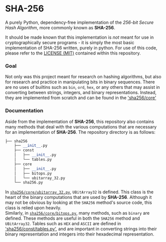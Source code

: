 # SHA-256

A purely Python, dependency-free implementation of the *256-bit Secure Hash Algorithm*, more commonly known as **SHA-256**. 

It should be made known that this implementation is *not* meant for use in cryptographically secure programs - it is simply the most basic implementation of SHA-256 written, purely in python. For use of this code, please refer to the [LICENSE (MIT)](https://github.com/greysonDEV/SHA-256/blob/main/LICENSE) contained within this repository.
### Goal
Not only was this project meant for research on hashing algorithms, but also for research and practice in manipulating bits in binary sequences. There are no uses of builtins such as `bin`, `ord`, `hex`, or any others that may assist in converting between strings, integers, and binary representations. Instead, they are implemented from scratch and can be found in the ['sha256/core'](https://github.com/greysonDEV/SHA-256/blob/main/LICENSE)

### Documentation

Aside from the implementation of **SHA-256**, this repository also contains many methods that deal with the various computations that are necessary for an implementation of **SHA-256**. The repository directory is as follows:
```python
├── sha256
    ├── __init__.py
    ├── const
    │   ├── __init__.py
    │   └── tables.py
    ├── core
    │   ├── __init__.py
    │   ├── bitops.py
    │   └── ubitarray_32.py
    └── sha256.py
```
In [`sha256/core/ubitarray_32.py`](https://github.com/greysonDEV/SHA-256/blob/main/sha256/core/ubitarray_32.py), `UBitArray32` is defined. This class is the heart of the binary computations that are used by **SHA-256**. Although it may not be obvious by looking at the `SHA256` method's source code, this class is relied upon heavily.\
Similarly, in [`sha256/core/bitops.py`](https://github.com/greysonDEV/SHA-256/blob/main/sha256/core/bitops.py), many methods, such as `binary` are defined. These methods are useful in both the `SHA256` method and `UBitArray32`. Tables such as `HEX` and `ASCII` are defined in ['sha256/const/tables.py'](https://github.com/greysonDEV/SHA-256/blob/main/sha256/const/tables.py), and are important in converting strings into their binary representation and integers into their hexadecimal representation.
